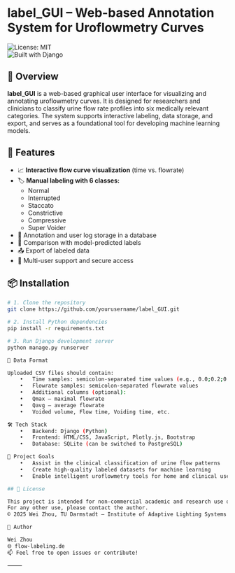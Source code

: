 # label_GUI – Web-based Annotation System for Uroflowmetry Curves

![License: MIT](https://img.shields.io/badge/License-MIT-green.svg)  
![Built with Django](https://img.shields.io/badge/Built%20with-Django-blue.svg)

## 🚀 Overview

**label_GUI** is a web-based graphical user interface for visualizing and annotating uroflowmetry curves. It is designed for researchers and clinicians to classify urine flow rate profiles into six medically relevant categories. The system supports interactive labeling, data storage, and export, and serves as a foundational tool for developing machine learning models.

## 🧩 Features

- 📈 **Interactive flow curve visualization** (time vs. flowrate)
- 🏷️ **Manual labeling with 6 classes:**
  - Normal
  - Interrupted
  - Staccato
  - Constrictive
  - Compressive
  - Super Voider
- 💾 Annotation and user log storage in a database
- 🔄 Comparison with model-predicted labels
- 📤 Export of labeled data
- 👥 Multi-user support and secure access

## 📦 Installation

```bash
# 1. Clone the repository
git clone https://github.com/yourusername/label_GUI.git

# 2. Install Python dependencies
pip install -r requirements.txt

# 3. Run Django development server
python manage.py runserver

📁 Data Format

Uploaded CSV files should contain:
	•	Time samples: semicolon-separated time values (e.g., 0.0;0.2;0.4;...)
	•	Flowrate samples: semicolon-separated flowrate values
	•	Additional columns (optional):
	•	Qmax – maximal flowrate
	•	Qavg – average flowrate
	•	Voided volume, Flow time, Voiding time, etc.

🛠️ Tech Stack
	•	Backend: Django (Python)
	•	Frontend: HTML/CSS, JavaScript, Plotly.js, Bootstrap
	•	Database: SQLite (can be switched to PostgreSQL)

🎯 Project Goals
	•	Assist in the clinical classification of urine flow patterns
	•	Create high-quality labeled datasets for machine learning
	•	Enable intelligent uroflowmetry tools for home and clinical use

## 📜 License

This project is intended for non-commercial academic and research use only.  
For any other use, please contact the author.  
© 2025 Wei Zhou, TU Darmstadt – Institute of Adaptive Lighting Systems and Visual Processing

👤 Author

Wei Zhou
🌐 flow-labeling.de
📫 Feel free to open issues or contribute!

⸻
